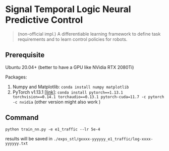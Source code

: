 # Signal Temporal Logic Neural Predictive Control
> (non-official impl.) A differentiable learning framework to define task requirements and to learn control policies for robots.

## Prerequisite
Ubuntu 20.04+ (better to have a GPU like NVidia RTX 2080Ti)

Packages:
1. Numpy and Matplotlib: `conda install numpy matplotlib`
2. PyTorch v1.13.1 [[link]](https://pytorch.org/get-started/previous-versions/): `conda install pytorch==1.13.1 torchvision==0.14.1 torchaudio==0.13.1 pytorch-cuda=11.7 -c pytorch -c nvidia` (other version might also work )

## Command
`python train_nn.py -e e1_traffic --lr 5e-4`

results will be saved in `./exps_stl/gxxxx-yyyyyy_e1_traffic/log-xxxx-yyyyyy.txt`
